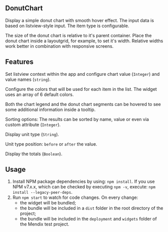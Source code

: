 ## DonutChart

Display a simple donut chart with smooth hover effect. The input data is based on listview-style input. The item type is configurable. 

The size of the donut chart is relative to it's parent container. Place the donut chart inside a layoutgrid, for example, to set it's width. Relative widths work better in combination with responsive screens.

## Features

Set listview context within the app and configure chart value (`Integer`) and value names (`string`).

Configure the colors that will be used for each item in the list. The widget uses an array of 6 default colors.

Both the chart legend and the donut chart segments can be hovered to see some additional information inside a tooltip.

Sorting options: The results can be sorted by name, value or even via custom attribute (`Integer`).

Display unit type (`String`).

Unit type position: `before` or `after` the value.

Display the totals (`Boolean`).

## Usage

1. Install NPM package dependencies by using: `npm install`. If you use NPM v7.x.x, which can be checked by executing
   `npm -v`, execute: `npm install --legacy-peer-deps`.
1. Run `npm start` to watch for code changes. On every change:
    - the widget will be bundled;
    - the bundle will be included in a `dist` folder in the root directory of the project;
    - the bundle will be included in the `deployment` and `widgets` folder of the Mendix test project.
